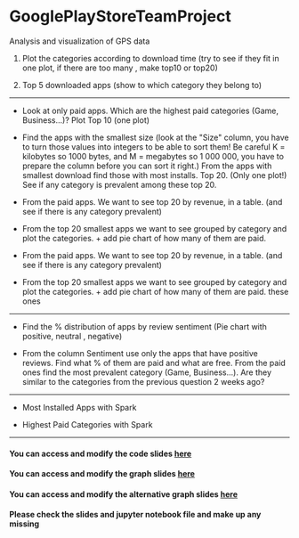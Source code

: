 # GooglePlayStoreTeamProject
Analysis and visualization of GPS data

1) Plot the categories according to download time (try to see if they fit in one plot, if there are too many , make top10 or top20)

2) Top 5 downloaded apps (show to which category they belong to)
------------------------------

-  Look at only paid apps. Which are the highest paid categories (Game, Business...)? Plot Top 10 (one plot)

-  Find the apps with the smallest size (look at the "Size" column, you have to turn those values into integers to be able to sort them! Be careful K = kilobytes so 1000 bytes, and M = megabytes so 1 000 000, you have to prepare the column before you can sort it right.) From the apps with smallest download find those with most installs. Top 20. (Only one plot!) See if any category is prevalent among these top 20.

- From the paid apps. We want to see top 20 by revenue, in a table. (and see if there is any category prevalent)

- From the top 20 smallest apps we want to see grouped by category and plot the categories. + add pie chart of how many of them are paid.

- From the paid apps. We want to see top 20 by revenue, in a table. (and see if there is any category prevalent)

- From the top 20 smallest apps we want to see grouped by category and plot the categories. + add pie chart of how many of them are paid.
these ones
-------------------------------------------------------------

- Find the % distribution of apps by review sentiment (Pie chart with positive, neutral , negative)

- From the column Sentiment use only the apps that have positive reviews. Find what % of them are paid and what are free. From the paid ones find the most prevalent category (Game, Business...). Are they similar to the categories from the previous question 2 weeks ago?
- ----------------------------

 - Most Installed Apps with Spark

 - Highest Paid Categories with Spark
 - ------------------------------

  #### You can access and modify the code slides [here](https://www.canva.com/design/DAFXkTCiM54/SYfiQRMYpD9wfZ4ffcWbGg/edit?utm_content=DAFXkTCiM54&utm_campaign=designshare&utm_medium=link2&utm_source=sharebutton) 

  #### You can access and modify the graph slides [here](https://www.canva.com/design/DAFUGaaISmc/X82SagjWBcxek7HtpUHIBw/edit?utm_content=DAFUGaaISmc&utm_campaign=designshare&utm_medium=link2&utm_source=sharebutton)

#### You can access and modify the alternative graph slides [here](https://www.canva.com/design/DAFXrDzqg3U/z6fvN2K3SuhM8OJdncwz9Q/edit?utm_content=DAFXrDzqg3U&utm_campaign=designshare&utm_medium=link2&utm_source=sharebutton)

  #### Please check the slides and jupyter notebook file and make up any missing